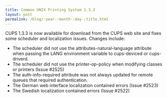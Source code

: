 ```yaml
---
title: Common UNIX Printing System 1.3.3
layout: post
permalink: /blog/:year-:month-:day-:title.html
---
```


CUPS 1.3.3 is now available for download from the CUPS web site and fixes some scheduler and localization issues. Changes include:
- The scheduler did not use the attributes-natural-language attribute when passing the LANG environment variable to cups-deviced or cups-driverd.
- The scheduler did not use the printer-op-policy when modifying classes or printers (Issue #2525)
- The auth-info-required attribute was not always updated for remote queues that required authentication.
- The German web interface localization contained errors (Issue #2523)
- The Swedish localization contained errors (Issue #2522)
